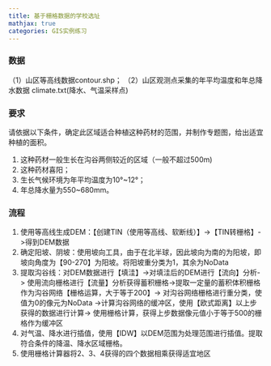 ```yaml
---
title: 基于栅格数据的学校选址
mathjax: true
categories: GIS实例练习
---
```

### 数据

（1）山区等高线数据contour.shp；
（2）山区观测点采集的年平均温度和年总降水数据 climate.txt(降水、气温采样点)

### 要求

请依据以下条件，确定此区域适合种植这种药材的范围，并制作专题图，给出适宜种植的面积。

1. 这种药材一般生长在沟谷两侧较近的区域（一般不超过500m)
2. 这种药材喜阳；
3. 生长气候环境为年平均温度为10°~12°；
4. 年总降水量为550~680mm。

### 流程

1. 使用等高线生成DEM：【创建TIN（使用等高线、软断线）】->【TIN转栅格】->得到DEM数据
2. 确定阳坡、阴坡：使用坡向工具，由于在北半球，因此坡向为南的为阳坡，即坡向角度为【90-270】为阳坡。将阳坡重分类为1，其余为NoData
3. 提取沟谷线：对DEM数据进行【填洼】->对填洼后的DEM进行【流向】分析-> 使用流向栅格进行【流量】分析获得蓄积栅格->提取一定量的蓄积体积栅格作为沟谷网络【栅格运算，大于等于200】-> 对沟谷网络栅格进行重分类，使值为0的像元为NoData ->计算沟谷网络的缓冲区，使用【欧式距离】以上步获得的数据进行计算-> 使用栅格计算，获得上步数据像元值小于等于500的栅格作为缓冲区
4. 对气温、降水进行插值，使用【IDW】以DEM范围为处理范围进行插值。提取符合条件的降温、降水区域栅格。
5. 使用栅格计算器将2、3、4获得的四个数据相乘获得适宜地区

